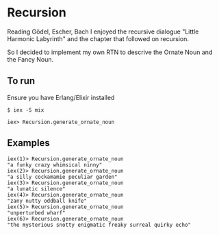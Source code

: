 # Recursion

Reading Gödel, Escher, Bach I enjoyed the recursive dialogue "Little Harmonic Labyrinth" and the chapter that followed on recursion.

So I decided to implement my own RTN to descrive the Ornate Noun and the Fancy Noun.


## To run
Ensure you have Erlang/Elixir installed

```
$ iex -S mix

iex> Recursion.generate_ornate_noun
```

## Examples

```
iex(1)> Recursion.generate_ornate_noun
"a funky crazy whimsical ninny"
iex(2)> Recursion.generate_ornate_noun
"a silly cockamamie peculiar garden"
iex(3)> Recursion.generate_ornate_noun
"a lunatic silence"
iex(4)> Recursion.generate_ornate_noun
"zany nutty oddball knife"
iex(5)> Recursion.generate_ornate_noun
"unperturbed wharf"
iex(6)> Recursion.generate_ornate_noun
"the mysterious snotty enigmatic freaky surreal quirky echo"
```
